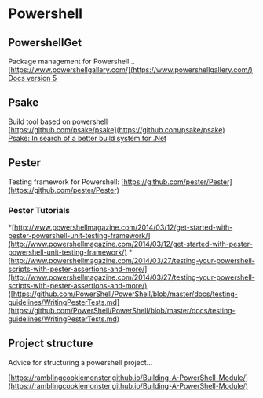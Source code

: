 


# Powershell

## PowershellGet

Package management for Powershell... 
[https://www.powershellgallery.com/](https://www.powershellgallery.com/)<br>
[Docs version 5](https://msdn.microsoft.com/en-us/powershell/reference/5.1/powershellget/powershellget)

## Psake
Build tool based on powershell<br>
[https://github.com/psake/psake](https://github.com/psake/psake)<br>
[Psake: In search of a better build system for .Net](https://www.pluralsight.com/blog/software-development/psake-better-build-system-net)

## Pester

Testing framework for Powershell: [https://github.com/pester/Pester](https://github.com/pester/Pester)

### Pester Tutorials
*[http://www.powershellmagazine.com/2014/03/12/get-started-with-pester-powershell-unit-testing-framework/](http://www.powershellmagazine.com/2014/03/12/get-started-with-pester-powershell-unit-testing-framework/)
*[http://www.powershellmagazine.com/2014/03/27/testing-your-powershell-scripts-with-pester-assertions-and-more/](http://www.powershellmagazine.com/2014/03/27/testing-your-powershell-scripts-with-pester-assertions-and-more/)
([https://github.com/PowerShell/PowerShell/blob/master/docs/testing-guidelines/WritingPesterTests.md](https://github.com/PowerShell/PowerShell/blob/master/docs/testing-guidelines/WritingPesterTests.md)


## Project structure
Advice for structuring a powershell project...<br>

[https://ramblingcookiemonster.github.io/Building-A-PowerShell-Module/](https://ramblingcookiemonster.github.io/Building-A-PowerShell-Module/)
